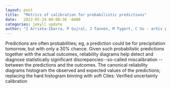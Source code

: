 ```yaml
---
layout: post
title:  "Metrics of calibration for probabilistic predictions"
date:   2022-05-24 00:00:36 -0400
categories: jekyll update
author: "I Arrieta-Ibarra, P Gujral, J Tannen, M Tygert, C Xu - arXiv preprint arXiv:2205.09680, 2022"
---
```

Predictions are often probabilities; eg, a prediction could be for precipitation tomorrow, but with only a 30% chance. Given such probabilistic predictions together with the actual outcomes,  reliability diagrams  help detect and diagnose statistically significant discrepancies--so-called  miscalibration --between the predictions and the outcomes. The canonical reliability diagrams histogram the observed and expected values of the predictions; replacing the hard histogram binning with soft  Cites: Verified uncertainty calibration